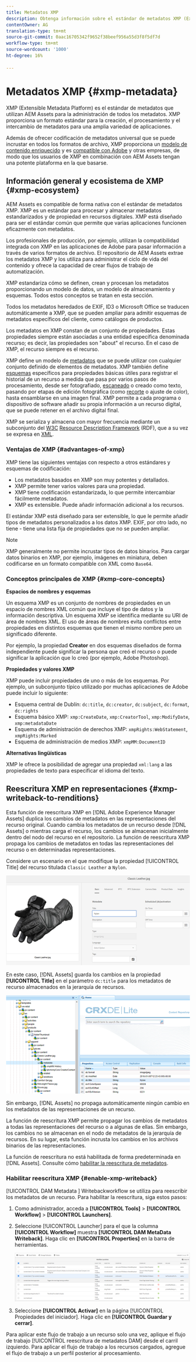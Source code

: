 ```yaml
---
title: Metadatos XMP
description: Obtenga información sobre el estándar de metadatos XMP (Extensible Metadata Platform) para la administración de metadatos. AEM lo utiliza como formato estandarizado para la creación, el procesamiento y el intercambio de metadatos.
contentOwner: AG
translation-type: tm+mt
source-git-commit: 0aac16705342f9652f38beef956a55d3f8f5df7d
workflow-type: tm+mt
source-wordcount: '1000'
ht-degree: 16%

---
```



# Metadatos XMP {#xmp-metadata}

XMP (Extensible Metadata Platform) es el estándar de metadatos que utilizan AEM Assets para la administración de todos los metadatos. XMP proporciona un formato estándar para la creación, el procesamiento y el intercambio de metadatos para una amplia variedad de aplicaciones.

Además de ofrecer codificación de metadatos universal que se puede incrustar en todos los formatos de archivo, XMP proporciona un [modelo de contenido enriquecido](#xmp-core-concepts) y es [compatible con Adobe](#advantages-of-xmp) y otras empresas, de modo que los usuarios de XMP en combinación con AEM Assets tengan una potente plataforma en la que basarse.

## Información general y ecosistema de XMP {#xmp-ecosystem}

AEM Assets es compatible de forma nativa con el estándar de metadatos XMP. XMP es un estándar para procesar y almacenar metadatos estandarizados y de propiedad en recursos digitales. XMP está diseñado para ser el estándar común que permite que varias aplicaciones funcionen eficazmente con metadatos.

Los profesionales de producción, por ejemplo, utilizan la compatibilidad integrada con XMP en las aplicaciones de Adobe para pasar información a través de varios formatos de archivo. El repositorio de AEM Assets extrae los metadatos XMP y los utiliza para administrar el ciclo de vida del contenido y ofrece la capacidad de crear flujos de trabajo de automatización.

XMP estandariza cómo se definen, crean y procesan los metadatos proporcionando un modelo de datos, un modelo de almacenamiento y esquemas. Todos estos conceptos se tratan en esta sección.

Todos los metadatos heredados de EXIF, ID3 o Microsoft Office se traducen automáticamente a XMP, que se pueden ampliar para admitir esquemas de metadatos específicos del cliente, como catálogos de productos.

Los metadatos en XMP constan de un conjunto de propiedades. Estas propiedades siempre están asociadas a una entidad específica denominada recurso; es decir, las propiedades son &quot;about&quot; el recurso. En el caso de XMP, el recurso siempre es el recurso.

XMP define un modelo de [metadatos](https://es.wikipedia.org/wiki/Metadatos) que se puede utilizar con cualquier conjunto definido de elementos de metadatos. XMP también define [esquemas](https://en.wikipedia.org/wiki/XML_schema) específicos para propiedades básicas útiles para registrar el historial de un recurso a medida que pasa por varios pasos de procesamiento, desde ser fotografiado, [escaneado](https://es.wikipedia.org/wiki/Esc%C3%A1ner_inform%C3%A1tico) o creado como texto, pasando por etapas de edición fotográfica (como [recorte](https://en.wikipedia.org/wiki/Cropping_%28image%29) o ajuste de color), hasta ensamblarse en una imagen final. XMP permite a cada programa o dispositivo de software añadir su propia información a un recurso digital, que se puede retener en el archivo digital final.

XMP se serializa y almacena con mayor frecuencia mediante un subconjunto del [W3C](https://es.wikipedia.org/wiki/World_Wide_Web_Consortium) [Resource Description Framework](https://en.wikipedia.org/wiki/Resource_Description_Framework) (RDF), que a su vez se expresa en [XML](https://en.wikipedia.org/wiki/XML).

### Ventajas de XMP {#advantages-of-xmp}

XMP tiene las siguientes ventajas con respecto a otros estándares y esquemas de codificación:

* Los metadatos basados en XMP son muy potentes y detallados.
* XMP permite tener varios valores para una propiedad.
* XMP tiene codificación estandarizada, lo que permite intercambiar fácilmente metadatos.
* XMP es extensible. Puede añadir información adicional a los recursos.

El estándar XMP está diseñado para ser extensible, lo que le permite añadir tipos de metadatos personalizados a los datos XMP. EXIF, por otro lado, no tiene - tiene una lista fija de propiedades que no se pueden ampliar.

>[!NOTE]
>
>XMP generalmente no permite incrustar tipos de datos binarios. Para cargar datos binarios en XMP, por ejemplo, imágenes en miniatura, deben codificarse en un formato compatible con XML como `Base64`.

### Conceptos principales de XMP {#xmp-core-concepts}

**Espacios de nombres y esquemas**

Un esquema XMP es un conjunto de nombres de propiedades en un espacio de nombres XML común que incluye
el tipo de datos y la información descriptiva. Un esquema XMP se identifica mediante su URI de área de nombres XML. El uso de áreas de nombres evita conflictos entre propiedades en distintos esquemas que tienen el mismo nombre pero un significado diferente.

Por ejemplo, la propiedad **Creator** en dos esquemas diseñados de forma independiente puede significar la persona que creó el recurso o puede significar la aplicación que lo creó (por ejemplo, Adobe Photoshop).

**Propiedades y valores XMP**

XMP puede incluir propiedades de uno o más de los esquemas. Por ejemplo, un subconjunto típico utilizado por muchas aplicaciones de Adobe puede incluir lo siguiente:

* Esquema central de Dublín: `dc:title`, `dc:creator`, `dc:subject`, `dc:format`, `dc:rights`
* Esquema básico XMP: `xmp:CreateDate`, `xmp:CreatorTool`, `xmp:ModifyDate`, `xmp:metadataDate`
* Esquema de administración de derechos XMP: `xmpRights:WebStatement`, `xmpRights:Marked`
* Esquema de administración de medios XMP: `xmpMM:DocumentID`

**Alternativas lingüísticas**

XMP le ofrece la posibilidad de agregar una propiedad `xml:lang` a las propiedades de texto para especificar el idioma del texto.

## Reescritura XMP en representaciones {#xmp-writeback-to-renditions}

Esta función de reescritura XMP en [!DNL Adobe Experience Manager Assets] duplica los cambios de metadatos en las representaciones del recurso original. Cuando cambia los metadatos de un recurso desde [!DNL Assets] o mientras carga el recurso, los cambios se almacenan inicialmente dentro del nodo del recurso en el repositorio. La función de reescritura XMP propaga los cambios de metadatos en todas las representaciones del recurso o en determinadas representaciones.

Considere un escenario en el que modifique la propiedad [!UICONTROL Title] del recurso titulada `Classic Leather` a `Nylon`.

![metadata](assets/metadata.png)

En este caso, [!DNL Assets] guarda los cambios en la propiedad **[!UICONTROL Title]** en el parámetro `dc:title` para los metadatos de recurso almacenados en la jerarquía de recursos.

![metadata_stored](assets/metadata_stored.png)

Sin embargo, [!DNL Assets] no propaga automáticamente ningún cambio en los metadatos de las representaciones de un recurso.

La función de reescritura XMP permite propagar los cambios de metadatos a todas las representaciones del recurso o a algunas de ellas. Sin embargo, los cambios no se almacenan en el nodo de metadatos de la jerarquía de recursos. En su lugar, esta función incrusta los cambios en los archivos binarios de las representaciones.

La función de reescritura no está habilitada de forma predeterminada en [!DNL Assets]. Consulte cómo [habilitar la reescritura de metadatos](#enable-xmp-writeback).

### Habilitar reescritura XMP {#enable-xmp-writeback}

[!UICONTROL DAM Metadata ] Writebackworkflow se utiliza para reescribir los metadatos de un recurso. Para habilitar la reescritura, siga estos pasos:

1. Como administrador, acceda a **[!UICONTROL Tools]** > **[!UICONTROL Workflow]** > **[!UICONTROL Launchers]**.
1. Seleccione [!UICONTROL Launcher] para el que la columna **[!UICONTROL Workflow]** muestra **[!UICONTROL DAM MetaData Writeback]**. Haga clic en **[!UICONTROL Properties]** en la barra de herramientas.

   ![Seleccione el lanzador de reescritura de metadatos DAM para modificar sus propiedades y activarlo](assets/launcher-properties-metadata-writeback1.png)

1. Seleccione **[!UICONTROL Activar]** en la página [!UICONTROL Propiedades del iniciador]. Haga clic en **[!UICONTROL Guardar y cerrar]**.

Para aplicar este flujo de trabajo a un recurso solo una vez, aplique el flujo de trabajo [!UICONTROL reescritura de metadatos DAM] desde el carril izquierdo. Para aplicar el flujo de trabajo a los recursos cargados, agregue el flujo de trabajo a un perfil posterior al procesamiento.

<!-- Commenting for now. Need to document how to enable metadata writeback. See CQDOC-17254.

### Enable XMP writeback {#enable-xmp-writeback}
-->

<!-- asgupta, Engg: Need attention here to update the configuration manager changes. -->

<!-- 
To enable the metadata changes to be propagated to the renditions of the asset when uploading it, modify the **[!UICONTROL Adobe CQ DAM Rendition Maker]** configuration in Configuration Manager.

1. To open Configuration Manager, access `https://[aem_server]:[port]/system/console/configMgr`.
1. Open the **[!UICONTROL Adobe CQ DAM Rendition Maker]** configuration.
1. Select the **[!UICONTROL Propagate XMP]** option, and then save the changes.

### Enable XMP write-back for specific renditions {#enable-xmp-writeback-for-specific-renditions}

To let the XMP write-back feature propagate metadata changes to select renditions, specify these renditions to the [!UICONTROL XMP Writeback Process] workflow step of DAM Metadata WriteBack workflow. By default, this step is configured with the original rendition.

For the XMP write-back feature to propagate metadata to the rendition thumbnails 140.100.png and 319.319.png, perform these steps.

1. Tap/click the AEM logo, and then navigate to **[!UICONTROL Tools]** &gt; **[!UICONTROL Workflow]** &gt; **[!UICONTROL Models]**.
1. From the Models page, open the **[!UICONTROL DAM Metadata Writeback]** workflow model.
1. In the **[!UICONTROL DAM Metadata Writeback]** properties page, open the **[!UICONTROL XMP Writeback Process]** step.
1. In the **[!UICONTROL Step Properties]** dialog box, tap/click the **[!UICONTROL Process]** tab.
1. In the **[!UICONTROL Arguments]** box, add `rendition:cq5dam.thumbnail.140.100.png,rendition:cq5dam.thumbnail.319.319.png`, and then tap/click **[!UICONTROL OK]**.

   ![step_properties](assets/step_properties.png)

1. Save the changes.
1. To regenerate the Pyramid TIFF (PTIFF) renditions for Dynamic Media images with the new attributes, add the **[!UICONTROL Dynamic Media Process Image Assets]** step to the DAM Metadata write-back workflow. PTIFF renditions are only created and stored locally in a Dynamic Media Hybrid implementation.

1. Save the workflow.

The metadata changes are propagated to the renditions renditions thumbnail.140.100.png and thumbnail.319.319.png of the asset, and not the others.
-->
